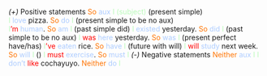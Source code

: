 *(+)* Positive statements
    <span style="color:#ff7300">So</span> <span style="color:#adccff">aux</span> <span style="color:#bbfabb">I (subject)</span> 
    (present simple)  
    <span style="color:#bbfabb">I</span> <span style="color:#adccff">love</span> pizza. <span style="color:#ff7300">So</span> <span style="color:#adccff">do</span> <span style="color:#bbfabb">I</span>
    (present simple to be no aux)  
    <span style="color:#bbfabb">I</span><span style="color:#ff0000">’m</span> <span style="color:#adccff">human</span>. <span style="color:#ff7300">So</span> <span style="color:#adccff">am</span> <span style="color:#bbfabb">I</span>
    (past simple did) 
    <span style="color:#bbfabb">I</span> <span style="color:#adccff">existed</span> yesterday. <span style="color:#ff7300">So</span> <span style="color:#adccff">did</span> <span style="color:#bbfabb">I</span>
    (past simple to be no aux)
    <span style="color:#bbfabb">I</span> <span style="color:#ff0000">was</span> <span style="color:#adccff">here</span> yesterday. <span style="color:#ff7300">So</span> <span style="color:#adccff">was</span> <span style="color:#bbfabb">I</span>
    (present perfect have/has)
    <span style="color:#bbfabb">I</span><span style="color:#ff0000">’ve</span> <span style="color:#adccff">eaten</span> rice. <span style="color:#ff7300">So</span> <span style="color:#adccff">have</span> <span style="color:#bbfabb">I</span>
    (future with will)
    <span style="color:#bbfabb">I</span> <span style="color:#ff0000">will</span> <span style="color:#adccff">study</span> next week. <span style="color:#ff7300">So</span> <span style="color:#adccff">will</span> <span style="color:#bbfabb">I</span>
    ()
    <span style="color:#bbfabb">I</span> <span style="color:#ff0000">must</span> <span style="color:#adccff">exercise</span>. <span style="color:#ff7300">So</span> <span style="color:#adccff">must</span> <span style="color:#bbfabb">I</span>
*(-)* Negative statements 
    <span style="color:#ff7300">Neither</span> <span style="color:#adccff">aux</span> <span style="color:#bbfabb">I</span>
    <span style="color:#bbfabb">I</span> <span style="color:#adccff">don’t</span> <span style="color:#ff0000">like</span> cochayuyo. <span style="color:#ff7300">Neither</span> <span style="color:#adccff">do</span> <span style="color:#bbfabb">I</span>